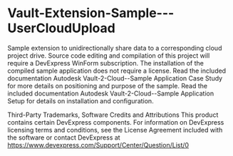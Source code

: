 # Vault-Extension-Sample---UserCloudUpload
Sample extension to unidirectionally share data to a corresponding cloud project drive.
Source code editing and compilation of this project will require a DevExpress WinForm subscription.
The installation of the compiled sample application does not require a license.
Read the included documentation Autodesk Vault-2-Cloud--Sample Application Case Study for more details on positioning and purpose of the sample.
Read the included documentation Autodesk Vault-2-Cloud--Sample Application Setup for details on installation and configuration.

Third-Party Trademarks, Software Credits and Attributions
This product contains certain DevExpress components. For information on DevExpress licensing terms and conditions, see the License Agreement included with the software or contact DevExpress at https://www.devexpress.com/Support/Center/Question/List/0
